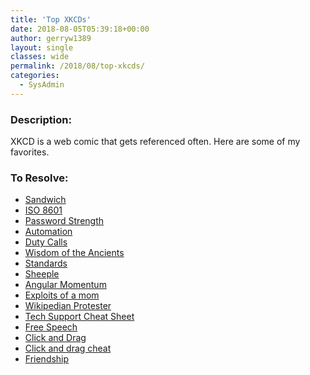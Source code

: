 ```yaml
---
title: 'Top XKCDs'
date: 2018-08-05T05:39:18+00:00
author: gerryw1389
layout: single
classes: wide
permalink: /2018/08/top-xkcds/
categories:
  - SysAdmin
---
```

<!--more-->

### Description:

XKCD is a web comic that gets referenced often. Here are some of my favorites.

### To Resolve:

   - [Sandwich](https://xkcd.com/149/)  
   - [ISO 8601](https://xkcd.com/1179/)  
   - [Password Strength](https://www.xkcd.com/936/)  
   - [Automation](https://xkcd.com/1319/)  
   - [Duty Calls](https://www.xkcd.com/386/)  
   - [Wisdom of the Ancients](https://xkcd.com/979/)  
   - [Standards](https://xkcd.com/927/)  
   - [Sheeple](https://xkcd.com/610/)  
   - [Angular Momentum](https://www.xkcd.com/162/)  
   - [Exploits of a mom](https://xkcd.com/327/)  
   - [Wikipedian Protester](https://xkcd.com/285/)  
   - [Tech Support Cheat Sheet](https://xkcd.com/627/)  
   - [Free Speech](https://xkcd.com/1357/)  
   - [Click and Drag](https://xkcd.com/1110/)  
   - [Click and drag cheat](http://xkcd-map.rent-a-geek.de/#8/-0.275/-57.486)  
   - [Friendship](https://xkcd.com/513/)  